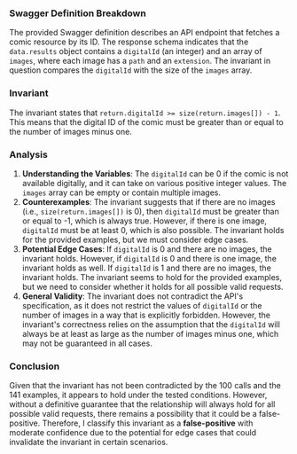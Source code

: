 ### Swagger Definition Breakdown
The provided Swagger definition describes an API endpoint that fetches a comic resource by its ID. The response schema indicates that the `data.results` object contains a `digitalId` (an integer) and an array of `images`, where each image has a `path` and an `extension`. The invariant in question compares the `digitalId` with the size of the `images` array.

### Invariant
The invariant states that `return.digitalId >= size(return.images[]) - 1`. This means that the digital ID of the comic must be greater than or equal to the number of images minus one.

### Analysis
1. **Understanding the Variables**: The `digitalId` can be 0 if the comic is not available digitally, and it can take on various positive integer values. The `images` array can be empty or contain multiple images.
2. **Counterexamples**: The invariant suggests that if there are no images (i.e., `size(return.images[])` is 0), then `digitalId` must be greater than or equal to -1, which is always true. However, if there is one image, `digitalId` must be at least 0, which is also possible. The invariant holds for the provided examples, but we must consider edge cases.
3. **Potential Edge Cases**: If `digitalId` is 0 and there are no images, the invariant holds. However, if `digitalId` is 0 and there is one image, the invariant holds as well. If `digitalId` is 1 and there are no images, the invariant holds. The invariant seems to hold for the provided examples, but we need to consider whether it holds for all possible valid requests.
4. **General Validity**: The invariant does not contradict the API's specification, as it does not restrict the values of `digitalId` or the number of images in a way that is explicitly forbidden. However, the invariant's correctness relies on the assumption that the `digitalId` will always be at least as large as the number of images minus one, which may not be guaranteed in all cases.

### Conclusion
Given that the invariant has not been contradicted by the 100 calls and the 141 examples, it appears to hold under the tested conditions. However, without a definitive guarantee that the relationship will always hold for all possible valid requests, there remains a possibility that it could be a false-positive. Therefore, I classify this invariant as a **false-positive** with moderate confidence due to the potential for edge cases that could invalidate the invariant in certain scenarios.
